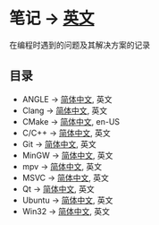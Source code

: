 # 笔记 -> [英文](/README.md)
在编程时遇到的问题及其解决方案的记录
## 目录
- ANGLE -> [简体中文](/angle.zh.cn.md), 英文
- Clang -> [简体中文](/clang.zh.cn.md), 英文
- CMake -> [简体中文](/cmake.zh.cn.md), en-US
- C/C++ -> [简体中文](/cpp.zh.cn.md), 英文
- Git -> [简体中文](/git.zh.cn.md), 英文
- MinGW -> [简体中文](/mingw.zh.cn.md), 英文
- mpv -> [简体中文](/mpv.zh.cn.md), 英文
- MSVC -> [简体中文](/msvc.zh.cn.md), 英文
- Qt -> [简体中文](/qt.zh.cn.md), 英文
- Ubuntu -> [简体中文](/ubuntu.zh.cn.md), 英文
- Win32 -> [简体中文](/win32.zh.cn.md), 英文
